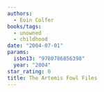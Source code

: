 ```yaml
---
authors:
  - Eoin Colfer
books/tags:
  - unowned
  - childhood
date: "2004-07-01"
params:
  isbn13: "9780786856398"
  year: "2004"
star_rating: 0
title: The Artemis Fowl Files
---
```


<!--more-->
